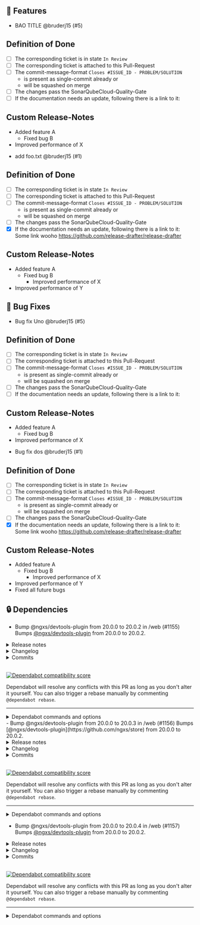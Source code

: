 ## 🚀 Features

- BAO TITLE @bruderj15 (#5)
<!-- if needed please write above the given line -->

## Definition of Done

- [ ] The corresponding ticket is in state `In Review`
- [ ] The corresponding ticket is attached to this Pull-Request
- [ ] The commit-message-format `Closes #ISSUE_ID - PROBLEM/SOLUTION`
  - is present as single-commit already or
  - will be squashed on merge
- [ ] The changes pass the SonarQubeCloud-Quality-Gate
- [ ] If the documentation needs an update, following there is a link to it:

## Custom Release-Notes
- Added feature A
  - Fixed bug B
- Improved performance of X

<!-- end-of-pr-marker -->

- add foo.txt @bruderj15 (#1)
<!-- if needed please write above the given line -->

## Definition of Done

- [ ] The corresponding ticket is in state `In Review`
- [ ] The corresponding ticket is attached to this Pull-Request
- [ ] The commit-message-format `Closes #ISSUE_ID - PROBLEM/SOLUTION`
  - is present as single-commit already or
  - will be squashed on merge
- [ ] The changes pass the SonarQubeCloud-Quality-Gate
- [x] If the documentation needs an update, following there is a link to it: Some link wooho https://github.com/release-drafter/release-drafter

## Custom Release-Notes
- Added feature A
  - Fixed bug B
    - Improved performance of X
- Improved performance of Y

<!-- end-of-pr-marker -->



## 🐛 Bug Fixes

- Bug fix Uno @bruderj15 (#5)
<!-- if needed please write above the given line -->

## Definition of Done

- [ ] The corresponding ticket is in state `In Review`
- [ ] The corresponding ticket is attached to this Pull-Request
- [ ] The commit-message-format `Closes #ISSUE_ID - PROBLEM/SOLUTION`
  - is present as single-commit already or
  - will be squashed on merge
- [ ] The changes pass the SonarQubeCloud-Quality-Gate
- [ ] If the documentation needs an update, following there is a link to it:

## Custom Release-Notes
- Added feature A
  - Fixed bug B
- Improved performance of X

<!-- end-of-pr-marker -->

- Bug fix dos @bruderj15 (#1)
<!-- if needed please write above the given line -->

## Definition of Done

- [ ] The corresponding ticket is in state `In Review`
- [ ] The corresponding ticket is attached to this Pull-Request
- [ ] The commit-message-format `Closes #ISSUE_ID - PROBLEM/SOLUTION`
  - is present as single-commit already or
  - will be squashed on merge
- [ ] The changes pass the SonarQubeCloud-Quality-Gate
- [x] If the documentation needs an update, following there is a link to it: Some link wooho https://github.com/release-drafter/release-drafter

## Custom Release-Notes
- Added feature A
  - Fixed bug B
    - Improved performance of X
- Improved performance of Y
- Fixed all future bugs

<!-- end-of-pr-marker -->



## 🔒 Dependencies

- Bump @ngxs/devtools-plugin from 20.0.0 to 20.0.2 in /web (#1155)
Bumps [@ngxs/devtools-plugin](https://github.com/ngxs/store) from 20.0.0 to 20.0.2.
<details>
<summary>Release notes</summary>
<p><em>Sourced from <a href="https://github.com/ngxs/store/releases"><code>@​ngxs/devtools-plugin</code>'s releases</a>.</em></p>
<blockquote>
<h2>v20.0.2</h2>
<h2>What's Changed</h2>
<ul>
<li>Revert &quot;refactor(store): remove <code>@Select</code> decorator&quot; by <a href="https://github.com/arturovt"><code>@​arturovt</code></a> in <a href="https://redirect.github.com/ngxs/store/pull/2351">ngxs/store#2351</a></li>
<li>chore: release v20.0.2 by <a href="https://github.com/arturovt"><code>@​arturovt</code></a> in <a href="https://redirect.github.com/ngxs/store/pull/2353">ngxs/store#2353</a></li>
</ul>
<p><strong>Full Changelog</strong>: <a href="https://github.com/ngxs/store/compare/v20.0.1...v20.0.2">https://github.com/ngxs/store/compare/v20.0.1...v20.0.2</a></p>
<h2>v20.0.1</h2>
<h2>What's Changed</h2>
<ul>
<li>Update selector-utils.md by <a href="https://github.com/isochronous"><code>@​isochronous</code></a> in <a href="https://redirect.github.com/ngxs/store/pull/2301">ngxs/store#2301</a></li>
<li>fix(store): add missing <code>detach</code> to action director by <a href="https://github.com/arturovt"><code>@​arturovt</code></a> in <a href="https://redirect.github.com/ngxs/store/pull/2349">ngxs/store#2349</a></li>
<li>chore: release v20.0.1 by <a href="https://github.com/arturovt"><code>@​arturovt</code></a> in <a href="https://redirect.github.com/ngxs/store/pull/2350">ngxs/store#2350</a></li>
</ul>
<p><strong>Full Changelog</strong>: <a href="https://github.com/ngxs/store/compare/v20.0.0...v20.0.1">https://github.com/ngxs/store/compare/v20.0.0...v20.0.1</a></p>
</blockquote>
</details>
<details>
<summary>Changelog</summary>
<p><em>Sourced from <a href="https://github.com/ngxs/store/blob/master/CHANGELOG.md"><code>@​ngxs/devtools-plugin</code>'s changelog</a>.</em></p>
<blockquote>
<h3>20.0.2 2025-06-19</h3>
<ul>
<li>Revert(store): Revert <code>@Select</code> decorator removal <a href="https://redirect.github.com/ngxs/store/pull/2351">#2351</a></li>
</ul>
<h3>20.0.1 2025-06-19</h3>
<ul>
<li>Fix(store): Add missing <code>detach</code> to action director <a href="https://redirect.github.com/ngxs/store/pull/2349">#2349</a></li>
</ul>
</blockquote>
</details>
<details>
<summary>Commits</summary>
<ul>
<li><a href="https://github.com/ngxs/store/commit/a5f5cb07aae28321439d60c090ca0a8da8ae1e9e"><code>a5f5cb0</code></a> chore: release v20.0.2 (<a href="https://redirect.github.com/ngxs/store/issues/2353">#2353</a>)</li>
<li><a href="https://github.com/ngxs/store/commit/29547009440e54ecf75d1fa91925df767e0645ec"><code>2954700</code></a> Revert &quot;refactor(store): remove <code>@Select</code> decorator&quot; (<a href="https://redirect.github.com/ngxs/store/issues/2351">#2351</a>)</li>
<li><a href="https://github.com/ngxs/store/commit/c1780f7ae3ecd35abf0d829f61a277412e8ae6ed"><code>c1780f7</code></a> chore: release v20.0.1 (<a href="https://redirect.github.com/ngxs/store/issues/2350">#2350</a>)</li>
<li><a href="https://github.com/ngxs/store/commit/178d0ad7d80badfe0977a9c3ac1d5a9511589199"><code>178d0ad</code></a> fix(store): add missing <code>detach</code> to action director (<a href="https://redirect.github.com/ngxs/store/issues/2349">#2349</a>)</li>
<li><a href="https://github.com/ngxs/store/commit/5e7c96c4fa7fb955c5b6c0469fd8e75ae9252714"><code>5e7c96c</code></a> Merge branch 'release'</li>
<li>See full diff in <a href="https://github.com/ngxs/store/compare/v20.0.0...v20.0.2">compare view</a></li>
</ul>
</details>
<br />


[![Dependabot compatibility score](https://dependabot-badges.githubapp.com/badges/compatibility_score?dependency-name=@ngxs/devtools-plugin&package-manager=npm_and_yarn&previous-version=20.0.0&new-version=20.0.2)](https://docs.github.com/en/github/managing-security-vulnerabilities/about-dependabot-security-updates#about-compatibility-scores)

Dependabot will resolve any conflicts with this PR as long as you don't alter it yourself. You can also trigger a rebase manually by commenting `@dependabot rebase`.

[//]: # (dependabot-automerge-start)
[//]: # (dependabot-automerge-end)

---

<details>
<summary>Dependabot commands and options</summary>
<br />

You can trigger Dependabot actions by commenting on this PR:
- `@dependabot rebase` will rebase this PR
- `@dependabot recreate` will recreate this PR, overwriting any edits that have been made to it
- `@dependabot merge` will merge this PR after your CI passes on it
- `@dependabot squash and merge` will squash and merge this PR after your CI passes on it
- `@dependabot cancel merge` will cancel a previously requested merge and block automerging
- `@dependabot reopen` will reopen this PR if it is closed
- `@dependabot close` will close this PR and stop Dependabot recreating it. You can achieve the same result by closing it manually
- `@dependabot show <dependency name> ignore conditions` will show all of the ignore conditions of the specified dependency
- `@dependabot ignore this major version` will close this PR and stop Dependabot creating any more for this major version (unless you reopen the PR or upgrade to it yourself)
- `@dependabot ignore this minor version` will close this PR and stop Dependabot creating any more for this minor version (unless you reopen the PR or upgrade to it yourself)
- `@dependabot ignore this dependency` will close this PR and stop Dependabot creating any more for this dependency (unless you reopen the PR or upgrade to it yourself)


</details>
- Bump @ngxs/devtools-plugin from 20.0.0 to 20.0.3 in /web (#1156)
Bumps [@ngxs/devtools-plugin](https://github.com/ngxs/store) from 20.0.0 to 20.0.2.
<details>
<summary>Release notes</summary>
<p><em>Sourced from <a href="https://github.com/ngxs/store/releases"><code>@​ngxs/devtools-plugin</code>'s releases</a>.</em></p>
<blockquote>
<h2>v20.0.2</h2>
<h2>What's Changed</h2>
<ul>
<li>Revert &quot;refactor(store): remove <code>@Select</code> decorator&quot; by <a href="https://github.com/arturovt"><code>@​arturovt</code></a> in <a href="https://redirect.github.com/ngxs/store/pull/2351">ngxs/store#2351</a></li>
<li>chore: release v20.0.2 by <a href="https://github.com/arturovt"><code>@​arturovt</code></a> in <a href="https://redirect.github.com/ngxs/store/pull/2353">ngxs/store#2353</a></li>
</ul>
<p><strong>Full Changelog</strong>: <a href="https://github.com/ngxs/store/compare/v20.0.1...v20.0.2">https://github.com/ngxs/store/compare/v20.0.1...v20.0.2</a></p>
<h2>v20.0.1</h2>
<h2>What's Changed</h2>
<ul>
<li>Update selector-utils.md by <a href="https://github.com/isochronous"><code>@​isochronous</code></a> in <a href="https://redirect.github.com/ngxs/store/pull/2301">ngxs/store#2301</a></li>
<li>fix(store): add missing <code>detach</code> to action director by <a href="https://github.com/arturovt"><code>@​arturovt</code></a> in <a href="https://redirect.github.com/ngxs/store/pull/2349">ngxs/store#2349</a></li>
<li>chore: release v20.0.1 by <a href="https://github.com/arturovt"><code>@​arturovt</code></a> in <a href="https://redirect.github.com/ngxs/store/pull/2350">ngxs/store#2350</a></li>
</ul>
<p><strong>Full Changelog</strong>: <a href="https://github.com/ngxs/store/compare/v20.0.0...v20.0.1">https://github.com/ngxs/store/compare/v20.0.0...v20.0.1</a></p>
</blockquote>
</details>
<details>
<summary>Changelog</summary>
<p><em>Sourced from <a href="https://github.com/ngxs/store/blob/master/CHANGELOG.md"><code>@​ngxs/devtools-plugin</code>'s changelog</a>.</em></p>
<blockquote>
<h3>20.0.2 2025-06-19</h3>
<ul>
<li>Revert(store): Revert <code>@Select</code> decorator removal <a href="https://redirect.github.com/ngxs/store/pull/2351">#2351</a></li>
</ul>
<h3>20.0.1 2025-06-19</h3>
<ul>
<li>Fix(store): Add missing <code>detach</code> to action director <a href="https://redirect.github.com/ngxs/store/pull/2349">#2349</a></li>
</ul>
</blockquote>
</details>
<details>
<summary>Commits</summary>
<ul>
<li><a href="https://github.com/ngxs/store/commit/a5f5cb07aae28321439d60c090ca0a8da8ae1e9e"><code>a5f5cb0</code></a> chore: release v20.0.2 (<a href="https://redirect.github.com/ngxs/store/issues/2353">#2353</a>)</li>
<li><a href="https://github.com/ngxs/store/commit/29547009440e54ecf75d1fa91925df767e0645ec"><code>2954700</code></a> Revert &quot;refactor(store): remove <code>@Select</code> decorator&quot; (<a href="https://redirect.github.com/ngxs/store/issues/2351">#2351</a>)</li>
<li><a href="https://github.com/ngxs/store/commit/c1780f7ae3ecd35abf0d829f61a277412e8ae6ed"><code>c1780f7</code></a> chore: release v20.0.1 (<a href="https://redirect.github.com/ngxs/store/issues/2350">#2350</a>)</li>
<li><a href="https://github.com/ngxs/store/commit/178d0ad7d80badfe0977a9c3ac1d5a9511589199"><code>178d0ad</code></a> fix(store): add missing <code>detach</code> to action director (<a href="https://redirect.github.com/ngxs/store/issues/2349">#2349</a>)</li>
<li><a href="https://github.com/ngxs/store/commit/5e7c96c4fa7fb955c5b6c0469fd8e75ae9252714"><code>5e7c96c</code></a> Merge branch 'release'</li>
<li>See full diff in <a href="https://github.com/ngxs/store/compare/v20.0.0...v20.0.2">compare view</a></li>
</ul>
</details>
<br />


[![Dependabot compatibility score](https://dependabot-badges.githubapp.com/badges/compatibility_score?dependency-name=@ngxs/devtools-plugin&package-manager=npm_and_yarn&previous-version=20.0.0&new-version=20.0.2)](https://docs.github.com/en/github/managing-security-vulnerabilities/about-dependabot-security-updates#about-compatibility-scores)

Dependabot will resolve any conflicts with this PR as long as you don't alter it yourself. You can also trigger a rebase manually by commenting `@dependabot rebase`.

[//]: # (dependabot-automerge-start)
[//]: # (dependabot-automerge-end)

---

<details>
<summary>Dependabot commands and options</summary>
<br />

You can trigger Dependabot actions by commenting on this PR:
- `@dependabot rebase` will rebase this PR
- `@dependabot recreate` will recreate this PR, overwriting any edits that have been made to it
- `@dependabot merge` will merge this PR after your CI passes on it
- `@dependabot squash and merge` will squash and merge this PR after your CI passes on it
- `@dependabot cancel merge` will cancel a previously requested merge and block automerging
- `@dependabot reopen` will reopen this PR if it is closed
- `@dependabot close` will close this PR and stop Dependabot recreating it. You can achieve the same result by closing it manually
- `@dependabot show <dependency name> ignore conditions` will show all of the ignore conditions of the specified dependency
- `@dependabot ignore this major version` will close this PR and stop Dependabot creating any more for this major version (unless you reopen the PR or upgrade to it yourself)
- `@dependabot ignore this minor version` will close this PR and stop Dependabot creating any more for this minor version (unless you reopen the PR or upgrade to it yourself)
- `@dependabot ignore this dependency` will close this PR and stop Dependabot creating any more for this dependency (unless you reopen the PR or upgrade to it yourself)


</details>

- Bump @ngxs/devtools-plugin from 20.0.0 to 20.0.4 in /web (#1157)
Bumps [@ngxs/devtools-plugin](https://github.com/ngxs/store) from 20.0.0 to 20.0.2.
<details>
<summary>Release notes</summary>
<p><em>Sourced from <a href="https://github.com/ngxs/store/releases"><code>@​ngxs/devtools-plugin</code>'s releases</a>.</em></p>
<blockquote>
<h2>v20.0.2</h2>
<h2>What's Changed</h2>
<ul>
<li>Revert &quot;refactor(store): remove <code>@Select</code> decorator&quot; by <a href="https://github.com/arturovt"><code>@​arturovt</code></a> in <a href="https://redirect.github.com/ngxs/store/pull/2351">ngxs/store#2351</a></li>
<li>chore: release v20.0.2 by <a href="https://github.com/arturovt"><code>@​arturovt</code></a> in <a href="https://redirect.github.com/ngxs/store/pull/2353">ngxs/store#2353</a></li>
</ul>
<p><strong>Full Changelog</strong>: <a href="https://github.com/ngxs/store/compare/v20.0.1...v20.0.2">https://github.com/ngxs/store/compare/v20.0.1...v20.0.2</a></p>
<h2>v20.0.1</h2>
<h2>What's Changed</h2>
<ul>
<li>Update selector-utils.md by <a href="https://github.com/isochronous"><code>@​isochronous</code></a> in <a href="https://redirect.github.com/ngxs/store/pull/2301">ngxs/store#2301</a></li>
<li>fix(store): add missing <code>detach</code> to action director by <a href="https://github.com/arturovt"><code>@​arturovt</code></a> in <a href="https://redirect.github.com/ngxs/store/pull/2349">ngxs/store#2349</a></li>
<li>chore: release v20.0.1 by <a href="https://github.com/arturovt"><code>@​arturovt</code></a> in <a href="https://redirect.github.com/ngxs/store/pull/2350">ngxs/store#2350</a></li>
</ul>
<p><strong>Full Changelog</strong>: <a href="https://github.com/ngxs/store/compare/v20.0.0...v20.0.1">https://github.com/ngxs/store/compare/v20.0.0...v20.0.1</a></p>
</blockquote>
</details>
<details>
<summary>Changelog</summary>
<p><em>Sourced from <a href="https://github.com/ngxs/store/blob/master/CHANGELOG.md"><code>@​ngxs/devtools-plugin</code>'s changelog</a>.</em></p>
<blockquote>
<h3>20.0.2 2025-06-19</h3>
<ul>
<li>Revert(store): Revert <code>@Select</code> decorator removal <a href="https://redirect.github.com/ngxs/store/pull/2351">#2351</a></li>
</ul>
<h3>20.0.1 2025-06-19</h3>
<ul>
<li>Fix(store): Add missing <code>detach</code> to action director <a href="https://redirect.github.com/ngxs/store/pull/2349">#2349</a></li>
</ul>
</blockquote>
</details>
<details>
<summary>Commits</summary>
<ul>
<li><a href="https://github.com/ngxs/store/commit/a5f5cb07aae28321439d60c090ca0a8da8ae1e9e"><code>a5f5cb0</code></a> chore: release v20.0.2 (<a href="https://redirect.github.com/ngxs/store/issues/2353">#2353</a>)</li>
<li><a href="https://github.com/ngxs/store/commit/29547009440e54ecf75d1fa91925df767e0645ec"><code>2954700</code></a> Revert &quot;refactor(store): remove <code>@Select</code> decorator&quot; (<a href="https://redirect.github.com/ngxs/store/issues/2351">#2351</a>)</li>
<li><a href="https://github.com/ngxs/store/commit/c1780f7ae3ecd35abf0d829f61a277412e8ae6ed"><code>c1780f7</code></a> chore: release v20.0.1 (<a href="https://redirect.github.com/ngxs/store/issues/2350">#2350</a>)</li>
<li><a href="https://github.com/ngxs/store/commit/178d0ad7d80badfe0977a9c3ac1d5a9511589199"><code>178d0ad</code></a> fix(store): add missing <code>detach</code> to action director (<a href="https://redirect.github.com/ngxs/store/issues/2349">#2349</a>)</li>
<li><a href="https://github.com/ngxs/store/commit/5e7c96c4fa7fb955c5b6c0469fd8e75ae9252714"><code>5e7c96c</code></a> Merge branch 'release'</li>
<li>See full diff in <a href="https://github.com/ngxs/store/compare/v20.0.0...v20.0.2">compare view</a></li>
</ul>
</details>
<br />


[![Dependabot compatibility score](https://dependabot-badges.githubapp.com/badges/compatibility_score?dependency-name=@ngxs/devtools-plugin&package-manager=npm_and_yarn&previous-version=20.0.0&new-version=20.0.2)](https://docs.github.com/en/github/managing-security-vulnerabilities/about-dependabot-security-updates#about-compatibility-scores)

Dependabot will resolve any conflicts with this PR as long as you don't alter it yourself. You can also trigger a rebase manually by commenting `@dependabot rebase`.

[//]: # (dependabot-automerge-start)
[//]: # (dependabot-automerge-end)

---

<details>
<summary>Dependabot commands and options</summary>
<br />

You can trigger Dependabot actions by commenting on this PR:
- `@dependabot rebase` will rebase this PR
- `@dependabot recreate` will recreate this PR, overwriting any edits that have been made to it
- `@dependabot merge` will merge this PR after your CI passes on it
- `@dependabot squash and merge` will squash and merge this PR after your CI passes on it
- `@dependabot cancel merge` will cancel a previously requested merge and block automerging
- `@dependabot reopen` will reopen this PR if it is closed
- `@dependabot close` will close this PR and stop Dependabot recreating it. You can achieve the same result by closing it manually
- `@dependabot show <dependency name> ignore conditions` will show all of the ignore conditions of the specified dependency
- `@dependabot ignore this major version` will close this PR and stop Dependabot creating any more for this major version (unless you reopen the PR or upgrade to it yourself)
- `@dependabot ignore this minor version` will close this PR and stop Dependabot creating any more for this minor version (unless you reopen the PR or upgrade to it yourself)
- `@dependabot ignore this dependency` will close this PR and stop Dependabot creating any more for this dependency (unless you reopen the PR or upgrade to it yourself)


</details>
